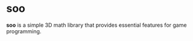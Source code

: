 # soo  

**soo** is a simple 3D math library that provides essential features for game programming.  
